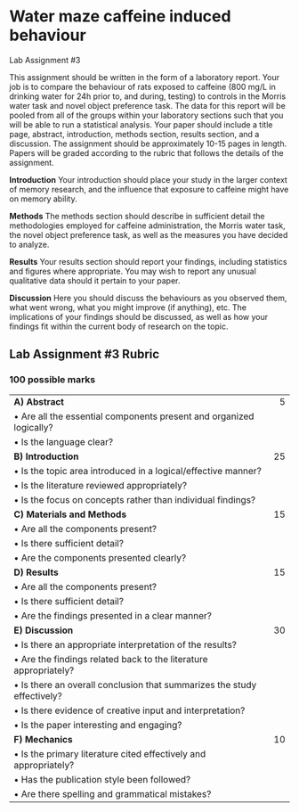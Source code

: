 # Water maze caffeine induced behaviour

Lab Assignment \#3

This assignment should be written in the form of a laboratory report. Your job is to compare the behaviour of rats exposed to caffeine \(800 mg/L in drinking water for 24h prior to, and during, testing\) to controls in the Morris water task and novel object preference task. The data for this report will be pooled from all of the groups within your laboratory sections such that you will be able to run a statistical analysis. Your paper should include a title page, abstract, introduction, methods section, results section, and a discussion. The assignment should be approximately 10-15 pages in length. Papers will be graded according to the rubric that follows the details of the assignment.

**Introduction** Your introduction should place your study in the larger context of memory research, and the influence that exposure to caffeine might have on memory ability.

**Methods** The methods section should describe in sufficient detail the methodologies employed for caffeine administration, the Morris water task, the novel object preference task, as well as the measures you have decided to analyze.

**Results** Your results section should report your findings, including statistics and figures where appropriate. You may wish to report any unusual qualitative data should it pertain to your paper.

**Discussion** Here you should discuss the behaviours as you observed them, what went wrong, what you might improve \(if anything\), etc. The implications of your findings should be discussed, as well as how your findings fit within the current body of research on the topic.

## Lab Assignment \#3 Rubric

### 100 possible marks

|  |  |
| :--- | ---: |
| **A\)    Abstract** | 5 |
| • Are all the essential components present and organized logically? |  |
| • Is the language clear? |  |
| **B\)    Introduction** | 25 |
| •    Is the topic area introduced in a logical/effective manner? |  |
| •    Is the literature reviewed appropriately? |  |
| • Is the focus on concepts rather than individual findings? |  |
| **C\)    Materials and Methods** | 15 |
| •    Are all the components present? |  |
| •    Is there sufficient detail? |  |
| •    Are the components presented clearly? |  |
| **D\)    Results** | 15 |
| •    Are all the components present? |  |
| •    Is there sufficient detail? |  |
| •    Are the findings presented in a clear manner? |  |
| **E\)    Discussion** | 30 |
| •    Is there an appropriate interpretation of the results? |  |
| •    Are the findings related back to the literature appropriately? |  |
| •    Is there an overall conclusion that summarizes the study effectively? |  |
| •    Is there evidence of creative input and interpretation? |  |
| •    Is the paper interesting and engaging? |  |
| **F\) Mechanics**      | 10 |
| •    Is the primary literature cited effectively and appropriately? |  |
| •    Has the publication style been followed? |  |
| •    Are there spelling and grammatical mistakes? |  |

